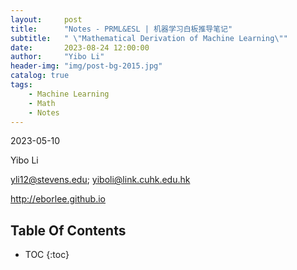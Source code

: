 ```yaml
---
layout:     post
title:      "Notes - PRML&ESL | 机器学习白板推导笔记"
subtitle:   " \"Mathematical Derivation of Machine Learning\""
date:       2023-08-24 12:00:00
author:     "Yibo Li"
header-img: "img/post-bg-2015.jpg"
catalog: true
tags:
    - Machine Learning
    - Math
    - Notes
---
```




2023-05-10

Yibo Li

yli12@stevens.edu; yiboli@link.cuhk.edu.hk

http://eborlee.github.io

## Table Of Contents


* TOC
{:toc}


